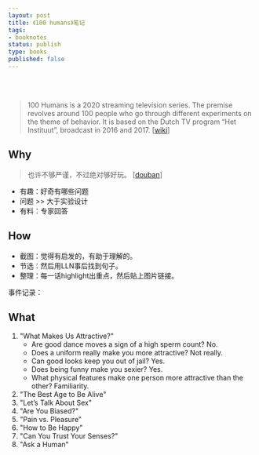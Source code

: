 ```yaml
--- 
layout: post
title: 《100 humans》笔记
tags: 
- booknotes
status: publish
type: books
published: false
---
```




<br>
<br>

> 100 Humans is a 2020 streaming television series. The premise revolves around 100 people who go through different experiments on the theme of behavior. It is based on the Dutch TV program “Het Instituut”, broadcast in 2016 and 2017. [[wiki](https://www.wikiwand.com/en/100_Humans)]

## Why

> 也许不够严谨，不过绝对够好玩。 [[douban](https://movie.douban.com/subject/34992760/)]

* 有趣：好奇有哪些问题
* 问题 >> 大于实验设计
* 有料：专家回答

## How

* 截图：觉得有启发的，有助于理解的。
* 节选：然后用LLN事后找到句子。
* 整理：每一话highlight出重点，然后贴上图片链接。

事件记录：


## What

1. "What Makes Us Attractive?"
	* Are good dance moves a sign of a high sperm count?  No.
	* Does a uniform really make you more attractive? Not really. 
	* Can good looks keep you out of jail? Yes. 
	* Does being funny make you sexier? Yes. 
	* What physical features make one person more attractive than the other? Familiarity.
1. "The Best Age to Be Alive"	
1. "Let’s Talk About Sex"	
1. "Are You Biased?"	
1. "Pain vs. Pleasure"	
1. "How to Be Happy"	
1. "Can You Trust Your Senses?"	
1. "Ask a Human"


<br>
<br>

